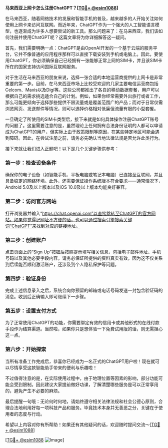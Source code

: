 **马来西亚上网卡怎么注册ChatGPT？[[TG💪+ @esim1088](https://t.me/s/esim1088)]**

在马来西亚，随着网络技术的发展和智能手机的普及，越来越多的人开始关注如何使用上网卡来访问互联网。而近年来，ChatGPT作为一个强大的人工智能语言模型，也逐渐成为许多人想要尝试的新工具。那么问题来了：在马来西亚，我们该如何注册并使用ChatGPT呢？这篇文章将为你详细解答这一疑问。

首先，我们需要明确一点：ChatGPT是由OpenAI开发的一个基于云端的服务平台，它并不像普通的应用程序那样可以直接下载安装到手机或电脑上。因此，要使用ChatGPT，你必须确保自己已经拥有一张能够正常上网的SIM卡，并且该SIM卡所在的国家支持访问国际互联网服务。

对于生活在马来西亚的朋友来说，选择一张合适的本地运营商提供的上网卡是非常重要的第一步。目前，在马来西亚市场上比较受欢迎的几家主要电信运营商包括Celcom、Maxis以及Digi等。这些公司都推出了各自的移动数据套餐，用户可以根据自己的需求挑选适合自己的计划。例如，如果你经常需要外出旅行或者工作，那么可能更倾向于选择那些提供不限流量或是覆盖范围广的产品；而对于日常仅需浏览网页、发送邮件等情况，则可以选择价格相对低廉但流量有限的小型套餐。

一旦确定了所使用的SIM卡类型后，接下来就是如何具体操作注册ChatGPT账号的问题了。这里需要注意的是，虽然理论上任何拥有合法身份证明的人都可以申请成为ChatGPT的用户，但实际上由于政策限制等原因，在某些特定地区可能会遇到障碍。因此，在尝试注册之前，请务必先确认当地法律法规是否允许此类行为。

接下来就让我们进入正题吧！以下是几个关键步骤供参考：

### 第一步：检查设备条件
确保你的电子设备（如智能手机、平板电脑或笔记本电脑）已连接至互联网，并且具备稳定的网络环境。此外，还需要保证操作系统版本符合要求——通常情况下，Android 5.0及以上版本以及iOS 10.0及以上版本均能良好兼容。

### 第二步：访问官方网站
打开浏览器并输入“https://chat.openai.com”以直接跳转至ChatGPT的官方网站。如果你觉得记网址不方便的话，也可以通过搜索引擎搜索关键词“ChatGPT”来找到对应的链接地址。

### 第三步：创建账户
点击页面上的“Sign Up”按钮后按照提示填写相关信息，包括电子邮件地址、手机号码以及其他必要字段内容。请务必保证所提供的资料真实有效，因为这不仅关系到后续能否顺利激活账户，还涉及到个人隐私保护等问题。

### 第四步：验证身份
完成上述信息录入之后，系统会向你预留的邮箱或电话号码发送一封包含验证码的消息。收到后正确输入即可继续下一步骤。

### 第五步：设置支付方式
为了正常使用ChatGPT的功能，你需要绑定有效的信用卡或其他形式的在线付款手段作为结算渠道。当然啦，如果你只是想体验一下免费试用版的话，则无需担心这一点。

### 第六步：开始探索
当所有准备工作完成后，恭喜你已经成为一名正式的ChatGPT用户啦！现在就可以尽情享受这款智能助手带来的便利与乐趣啦！

不过值得注意的是，在实际使用过程中，由于地理位置等因素的影响，部分功能可能会受到限制。因此建议大家提前做好功课，了解清楚哪些服务是可以正常享用的，避免产生不必要的麻烦。

最后提醒一句哦：无论何时何地，请始终遵守相关法律法规和社会公德心原则，合理合法地利用好每一项科技产品和服务。毕竟技术本身并无善恶之分，关键在于使用者的态度与行动。

希望以上内容对你有所帮助！如果还有其他疑问的话，欢迎随时提问交流～[[TG💪+ @esim1088](https://t.me/s/esim1088)]

[[TG💪+ @esim1088](https://t.me/s/esim1088) ![Image](https://i.postimg.cc/4NQfJmqS/Snipaste-2025-05-13-00-14-12.png)]